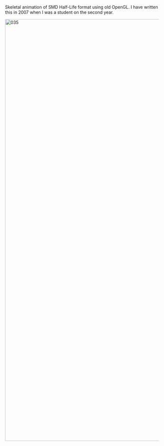 Skeletal animation of SMD Half-Life format using old OpenGL.
I have written this in 2007 when I was a student on the second year.

<img width="1713" height="1377" alt="035" src="https://github.com/user-attachments/assets/34e3f82c-e105-4c3a-972c-4db32c47ced6" />
